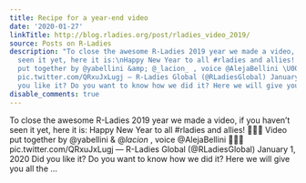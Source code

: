```yaml
---
title: Recipe for a year-end video
date: '2020-01-27'
linkTitle: http://blog.rladies.org/post/rladies_video_2019/
source: Posts on R-Ladies
description: "To close the awesome R-Ladies 2019 year we made a video, if you haven’t
  seen it yet, here it is:\nHappy New Year to all #rladies and allies! \U0001F389\U0001F389\U0001F389\nVideo
  put together by @yabellini &amp; @_lacion_ , voice @AlejaBellini \U0001F49C\U0001F49C\U0001F49C
  pic.twitter.com/QRxuJxLugj — R-Ladies Global (@RLadiesGlobal) January 1, 2020 Did
  you like it? Do you want to know how we did it? Here we will give you all the ..."
disable_comments: true
---
```

To close the awesome R-Ladies 2019 year we made a video, if you haven’t seen it yet, here it is:
Happy New Year to all #rladies and allies! 🎉🎉🎉
Video put together by @yabellini &amp; @_lacion_ , voice @AlejaBellini 💜💜💜 pic.twitter.com/QRxuJxLugj — R-Ladies Global (@RLadiesGlobal) January 1, 2020 Did you like it? Do you want to know how we did it? Here we will give you all the ...